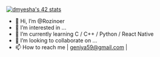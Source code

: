 [![dmyesha's 42 stats](https://badge42.herokuapp.com/api/stats/dmyesha?privacyEmail=true)](https://github.com/JaeSeoKim/badge42)

- 👋 Hi, I’m @Rozinoer
- 👀 I’m interested in ...
- 🌱 I’m currently learning C / C++ / Python / React Native
- 💞️ I’m looking to collaborate on ...
- 📫 How to reach me | geniya59@gmail.com |

<!---
Rozinoer/Rozinoer is a ✨ special ✨ repository because its `README.md` (this file) appears on your GitHub profile.
You can click the Preview link to take a look at your changes.
--->
